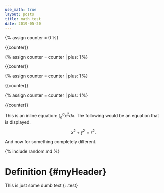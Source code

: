 ```yaml
---
use_math: true
layout: posts
title: math test
date: 2019-05-20
---
```


{% assign counter = 0 %}

{{counter}}

{% assign counter = counter | plus: 1 %}

{{counter}}

{% assign counter = counter | plus: 1 %}

{{counter}}

{% assign counter = counter | plus: 1 %}

{{counter}}

This is an inline equation: $\int_a^b x^2 dx$. The following would be an equation that is displayed.

$$x^2 + y^2 = r^2.$$

And now for something completely different.

{% include random.md %}

# Definition {#myHeader}

This is just some dumb text 
{: .test}

